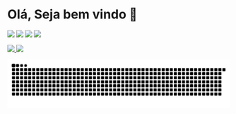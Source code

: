# Olá, Seja bem vindo 🖖 

[<img src="https://img.shields.io/badge/linkedin-%230077B5.svg?&style=for-the-badge&logo=linkedin&logoColor=white" />](https://www.linkedin.com/in/rafaelalvesdemedeirosteixeira/) [<img src="https://img.shields.io/badge/twitter-%231DA1F2.svg?&style=for-the-badge&logo=twitter&logoColor=white" />](https://twitter.com/Teixeira_83) [<img src = "https://img.shields.io/badge/instagram-%23E4405F.svg?&style=for-the-badge&logo=instagram&logoColor=white">](https://www.instagram.com/rafaelteixeira91/) [<img src = "https://img.shields.io/badge/facebook-%231877F2.svg?&style=for-the-badge&logo=facebook&logoColor=white">](https://www.facebook.com/rafaeldeteixeira)

<div>
  <a href="https://github.com/teixeira83">
  <img height="220em" src="https://github-readme-stats.vercel.app/api?username=teixeira83&show_icons=true&theme=gruvbox&include_all_commits=true&count_private=true"/>
    
   
  <img height="220em" src="https://github-readme-stats.vercel.app/api/top-langs/?username=teixeira83&layout=compact&langs_count=7&theme=gruvbox"/>
</div>
  
  ![Snake animation](https://github.com/teixeira83/teixeira83/blob/output/github-contribution-grid-snake.svg)
